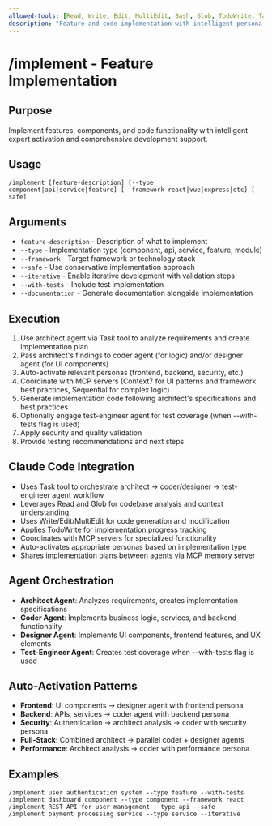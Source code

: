 ```yaml
---
allowed-tools: [Read, Write, Edit, MultiEdit, Bash, Glob, TodoWrite, Task]
description: "Feature and code implementation with intelligent persona activation and MCP integration"
---
```


# /implement - Feature Implementation

## Purpose
Implement features, components, and code functionality with intelligent expert activation and comprehensive development support.

## Usage
```
/implement [feature-description] [--type component|api|service|feature] [--framework react|vue|express|etc] [--safe]
```

## Arguments
- `feature-description` - Description of what to implement
- `--type` - Implementation type (component, api, service, feature, module)
- `--framework` - Target framework or technology stack
- `--safe` - Use conservative implementation approach
- `--iterative` - Enable iterative development with validation steps
- `--with-tests` - Include test implementation
- `--documentation` - Generate documentation alongside implementation

## Execution
1. Use architect agent via Task tool to analyze requirements and create implementation plan
2. Pass architect's findings to coder agent (for logic) and/or designer agent (for UI components)
3. Auto-activate relevant personas (frontend, backend, security, etc.)
4. Coordinate with MCP servers (Context7 for UI patterns and framework best practices, Sequential for complex logic)
5. Generate implementation code following architect's specifications and best practices
6. Optionally engage test-engineer agent for test coverage (when --with-tests flag is used)
7. Apply security and quality validation
8. Provide testing recommendations and next steps

## Claude Code Integration
- Uses Task tool to orchestrate architect → coder/designer → test-engineer agent workflow
- Leverages Read and Glob for codebase analysis and context understanding
- Uses Write/Edit/MultiEdit for code generation and modification
- Applies TodoWrite for implementation progress tracking
- Coordinates with MCP servers for specialized functionality
- Auto-activates appropriate personas based on implementation type
- Shares implementation plans between agents via MCP memory server

## Agent Orchestration
- **Architect Agent**: Analyzes requirements, creates implementation specifications
- **Coder Agent**: Implements business logic, services, and backend functionality
- **Designer Agent**: Implements UI components, frontend features, and UX elements
- **Test-Engineer Agent**: Creates test coverage when --with-tests flag is used

## Auto-Activation Patterns
- **Frontend**: UI components → designer agent with frontend persona
- **Backend**: APIs, services → coder agent with backend persona
- **Security**: Authentication → architect analysis → coder with security persona
- **Full-Stack**: Combined architect → parallel coder + designer agents
- **Performance**: Architect analysis → coder with performance persona

## Examples
```
/implement user authentication system --type feature --with-tests
/implement dashboard component --type component --framework react
/implement REST API for user management --type api --safe
/implement payment processing service --type service --iterative
```